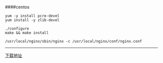####centos
```
yum -y install pcre-devel
yum install -y zlib-devel

./configure
make && make install

/usr/local/nginx/sbin/nginx -c /usr/local/nginx/conf/nginx.conf
```

***
[下载地址](http://nginx.org/en/download.html)
